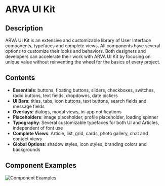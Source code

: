 # ARVA UI Kit

## Description
ARVA UI Kit is an extensive and customizable library of User Interface components, typefaces and complete views. All components have several options to customize their looks and behaviors. Both designers and developers can accelerate their work with ARVA UI Kit by focusing on unique value without reinventing the wheel for the basics of every project.

## Contents
- **Essentials**: buttons, floating buttons, sliders, checkboxes, switches, radio buttons, text fields, dropdowns, date pickers
- **UI Bars**: titles, tabs, icon buttons, text buttons, search fields and message fields
- **Overlays**: dialogs, modal views, in-app notifications
- **Placeholders**: image placeholder, profile placeholder, loading spinner
- **Typography**: Several customizable typefaces for both UI and Articles, independent of font use
- **Complete Views**: Article, list, grid, cards, photo gallery, chat and contact views
- **Global Options**: shadow styles, icon styles, branding colors and backgrounds

## Component Examples
![Component Examples](https://raw.githubusercontent.com/Arva/arva-ui-kit/master/docs/res/Component%20Showcase.png)
